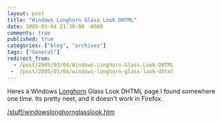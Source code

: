 ```yaml
---
layout: post
title: "Windows Longhorn Glass Look DHTML"
date: 2005-03-04 21:38:00 -0600
comments: true
published: true
categories: ["blog", "archives"]
tags: ["General"]
redirect_from: 
  - /post/2005/03/04/Windows-Longhorn-Glass-Look-DHTML
 -  /post/2005/03/04/windows-longhorn-glass-look-dhtml
---
```

<!-- more -->
<p>
Heres a Windows <a href="http://msdn.microsoft.com/longhorn/" target="_blank" title="Windows ">Longhorn</a> Glass Look DHTML page I found somewhere one time. Its pretty neet, and it doesn&#39;t work in Firefox.
</p>
<p>
<a href="/stuff/windowslonghornglasslook.htm">/stuff/windowslonghornglasslook.htm</a>
</p>
<p>
&nbsp;
</p>
<img src="/images/postso_WindowsLonhornGlassLook.JPG" alt="" />
